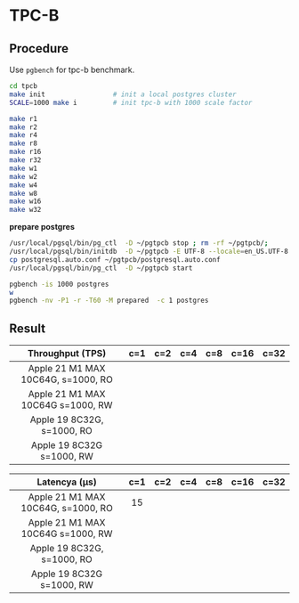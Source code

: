 # TPC-B





## Procedure

Use `pgbench` for tpc-b benchmark.

```bash
cd tpcb
make init                 # init a local postgres cluster
SCALE=1000 make i         # init tpc-b with 1000 scale factor

make r1
make r2
make r4
make r8
make r16
make r32
make w1
make w2
make w4
make w8
make w16
make w32
```

**prepare postgres**

```bash
/usr/local/pgsql/bin/pg_ctl  -D ~/pgtpcb stop ; rm -rf ~/pgtpcb/;
/usr/local/pgsql/bin/initdb  -D ~/pgtpcb -E UTF-8 --locale=en_US.UTF-8 --lc-collate=C
cp postgresql.auto.conf ~/pgtpcb/postgresql.auto.conf
/usr/local/pgsql/bin/pg_ctl  -D ~/pgtpcb start
```

```bash
pgbench -is 1000 postgres
w
pgbench -nv -P1 -r -T60 -M prepared  -c 1 postgres
```



## Result

|          Throughput (TPS)          | c=1  | c=2  | c=4  | c=8  | c=16 | c=32 |
| :--------------------------------: | :--: | :--: | :--: | :--: | :--: | :--: |
| Apple 21 M1 MAX 10C64G, s=1000, RO |      |      |      |      |      |      |
| Apple 21 M1 MAX 10C64G s=1000, RW  |      |      |      |      |      |      |
|     Apple 19 8C32G, s=1000, RO     |      |      |      |      |      |      |
|     Apple 19 8C32G s=1000, RW      |      |      |      |      |      |      |



|      Latencya (µs)      | c=1  | c=2  | c=4  | c=8  | c=16 | c=32 |
| :----------------: | :--: | :--: | :--: | :--: | :--: | :--: |
| Apple 21 M1 MAX 10C64G, s=1000, RO | 15 |      |      |      |      |      |
| Apple 21 M1 MAX 10C64G s=1000, RW  |      |      |      |      |      |      |
|     Apple 19 8C32G, s=1000, RO     |      |      |      |      |      |      |
|     Apple 19 8C32G s=1000, RW      |      |      |      |      |      |      |

